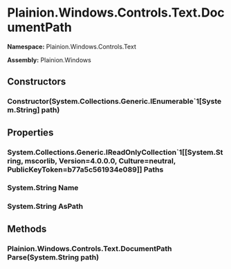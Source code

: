 
# Plainion.Windows.Controls.Text.DocumentPath

**Namespace:** Plainion.Windows.Controls.Text

**Assembly:** Plainion.Windows


## Constructors

### Constructor(System.Collections.Generic.IEnumerable`1[System.String] path)


## Properties

### System.Collections.Generic.IReadOnlyCollection`1[[System.String, mscorlib, Version=4.0.0.0, Culture=neutral, PublicKeyToken=b77a5c561934e089]] Paths

### System.String Name

### System.String AsPath


## Methods

### Plainion.Windows.Controls.Text.DocumentPath Parse(System.String path)
